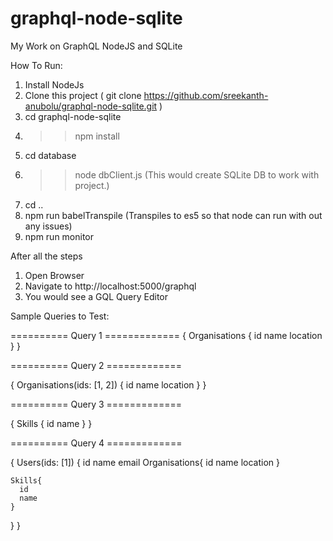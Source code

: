 # graphql-node-sqlite
My Work on GraphQL NodeJS and SQLite

How To Run:

1. Install NodeJs 
2. Clone this project ( git clone https://github.com/sreekanth-anubolu/graphql-node-sqlite.git )
2. cd graphql-node-sqlite
3. >> npm install
4. cd database
5. >> node dbClient.js (This would create SQLite DB to work with project.)
6. cd ..
7. npm run babelTranspile (Transpiles to es5 so that node can run with out any issues)
8. npm run monitor


After all the steps
1. Open Browser
2. Navigate to http://localhost:5000/graphql
3. You would see a GQL Query Editor 

Sample Queries to Test:

========== Query 1 =============
{
  Organisations {
    id
    name
    location
  }
}

========== Query 2 =============

{
  Organisations(ids: [1, 2]) {
    id
    name
    location
  }
}

========== Query 3 =============

{
  Skills {
    id
    name
  }
}

========== Query 4 =============

{
	Users(ids: [1]) {
    id
    name
    email
    Organisations{
      id
      name
  		location
    }
    
    Skills{
      id
      name
    }
  }
}
